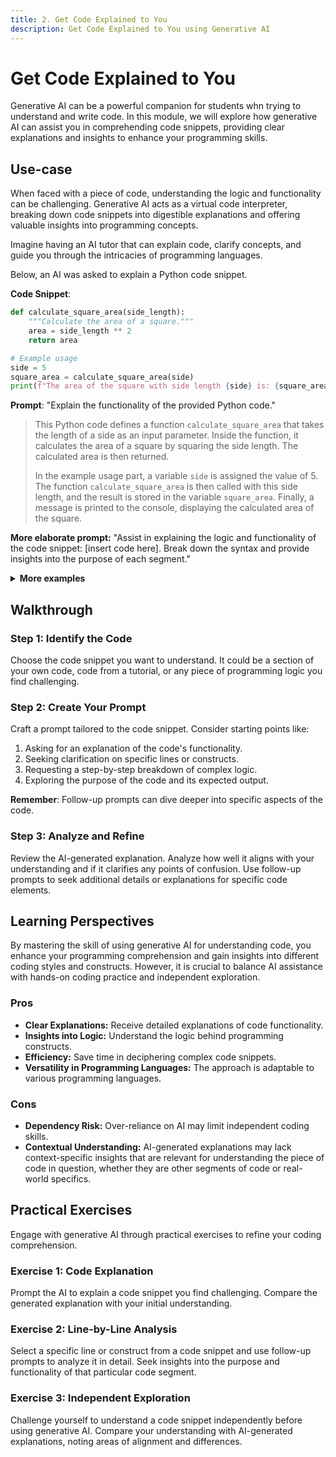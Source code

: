 ```yaml
---
title: 2. Get Code Explained to You
description: Get Code Explained to You using Generative AI
---
```


# Get Code Explained to You

Generative AI can be a powerful companion for students whn trying to understand and write code. In this module, we will explore how generative AI can assist you in comprehending code snippets, providing clear explanations and insights to enhance your programming skills.

## Use-case

When faced with a piece of code, understanding the logic and functionality can be challenging. Generative AI acts as a virtual code interpreter, breaking down code snippets into digestible explanations and offering valuable insights into programming concepts.

Imagine having an AI tutor that can explain code, clarify concepts, and guide you through the intricacies of programming languages.

Below, an AI was asked to explain a Python code snippet.

**Code Snippet**:

```python
def calculate_square_area(side_length):
    """Calculate the area of a square."""
    area = side_length ** 2
    return area

# Example usage
side = 5
square_area = calculate_square_area(side)
print(f"The area of the square with side length {side} is: {square_area}")
```

**Prompt**: "Explain the functionality of the provided Python code."

> This Python code defines a function `calculate_square_area` that takes the length of a side as an input parameter. Inside the function, it calculates the area of a square by squaring the side length. The calculated area is then returned.
>
> In the example usage part, a variable `side` is assigned the value of 5. The function `calculate_square_area` is then called with this side length, and the result is stored in the variable `square_area`. Finally, a message is printed to the console, displaying the calculated area of the square.

**More elaborate prompt:** "Assist in explaining the logic and functionality of the code snippet: [insert code here]. Break down the syntax and provide insights into the purpose of each segment."

<details>
  <summary><b>More examples</b></summary>

**Prompt:** "Explain the logic of a simple recursive function in Python."

**Code Snippet**:

```python
def factorial(n):
    """Calculate the factorial of a number using recursion."""
    if n == 0 or n == 1:
        return 1
    else:
        return n * factorial(n-1)

# Example usage
num = 5
result = factorial(num)
print(f"The factorial of {num} is: {result}")
```

> This Python code defines a recursive function `factorial` to calculate the factorial of a given number `n`. The base case checks if `n` is 0 or 1, in which case it returns 1. Otherwise, it recursively calls itself with the argument `n-1` multiplied by the current value of `n`. The example usage part demonstrates how to calculate the factorial of the number 5 and prints the result.

**Follow-up prompt:** "How does the base case prevent the function from running indefinitely?"

> The base case `if n == 0 or n == 1:` ensures that the function stops calling itself recursively when `n` reaches 0 or 1. At that point, the function directly returns 1 without making another recursive call, preventing an infinite loop and allowing the recursion to unwind.

**Follow-up prompt:** "Can you provide a step-by-step explanation of how the recursive function works?"

> Sure, let's break it down:
>
> 1.  `factorial(5)`: Calls the function with `n = 5`.
> 2.  `5 * factorial(4)`: Recursively calls itself with `n = 4`.
> 3.  `4 * factorial(3)`: Continues the recursion with `n = 3`.
> 4.  `3 * factorial(2)`: Proceeds with `n = 2`.
> 5.  `2 * factorial(1)`: Further recursion with `n = 1`.
> 6.  `1 * factorial(0)`: Reaches the base case with `n = 0`.
> 7.  Returns 1 (base case), and the recursion unwinds, calculating the final result.

</details>

## Walkthrough

### Step 1: Identify the Code

Choose the code snippet you want to understand. It could be a section of your own code, code from a tutorial, or any piece of programming logic you find challenging.

### Step 2: Create Your Prompt

Craft a prompt tailored to the code snippet. Consider starting points like:

1. Asking for an explanation of the code's functionality.
1. Seeking clarification on specific lines or constructs.
1. Requesting a step-by-step breakdown of complex logic.
1. Exploring the purpose of the code and its expected output.

**Remember**: Follow-up prompts can dive deeper into specific aspects of the code.

### Step 3: Analyze and Refine

Review the AI-generated explanation. Analyze how well it aligns with your understanding and if it clarifies any points of confusion. Use follow-up prompts to seek additional details or explanations for specific code elements.

## Learning Perspectives

By mastering the skill of using generative AI for understanding code, you enhance your programming comprehension and gain insights into different coding styles and constructs. However, it is crucial to balance AI assistance with hands-on coding practice and independent exploration.

### Pros

- **Clear Explanations:** Receive detailed explanations of code functionality.
- **Insights into Logic:** Understand the logic behind programming constructs.
- **Efficiency:** Save time in deciphering complex code snippets.
- **Versatility in Programming Languages:** The approach is adaptable to various programming languages.

### Cons

- **Dependency Risk:** Over-reliance on AI may limit independent coding skills.
- **Contextual Understanding:** AI-generated explanations may lack context-specific insights that are relevant for understanding the piece of code in question, whether they are other segments of code or real-world specifics.

## Practical Exercises

Engage with generative AI through practical exercises to refine your coding comprehension.

### Exercise 1: Code Explanation

Prompt the AI to explain a code snippet you find challenging. Compare the generated explanation with your initial understanding.

### Exercise 2: Line-by-Line Analysis

Select a specific line or construct from a code snippet and use follow-up prompts to analyze it in detail. Seek insights into the purpose and functionality of that particular code segment.

### Exercise 3: Independent Exploration

Challenge yourself to understand a code snippet independently before using generative AI. Compare your understanding with AI-generated explanations, noting areas of alignment and differences.
